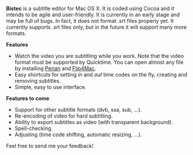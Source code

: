 **Bistec** is a subtitle editor for Mac OS X. It is coded using Cocoa and it intends to be agile and user-friendly. It is currently in an early stage and may be full of bugs. In fact, it does not format .srt files properly yet. It currently supports .srt files only, but in the future it will support many more formats.

**Features**
  * Watch the video you are subtitling while you work. Note that the video format must be supported by Quicktime. You can open almost any file by installing [Perian](http://www.perian.org) and [Flip4Mac](http://www.flip4mac.com/).
  * Easy shortcuts for setting _in_ and _out_ time codes on the fly, creating and removing subtitles.
  * Simple, easy to use interface.

**Features to come**
  * Support for other subtitle formats (dvb, ssa, sub, ...).
  * Re-encoding of video for hard subtitling.
  * Ability to export subtitles as video (with transparent background).
  * Spell-checking.
  * Adjusting (time code shifting, automatic resizing, ...).

Feel free to send me your feedback!